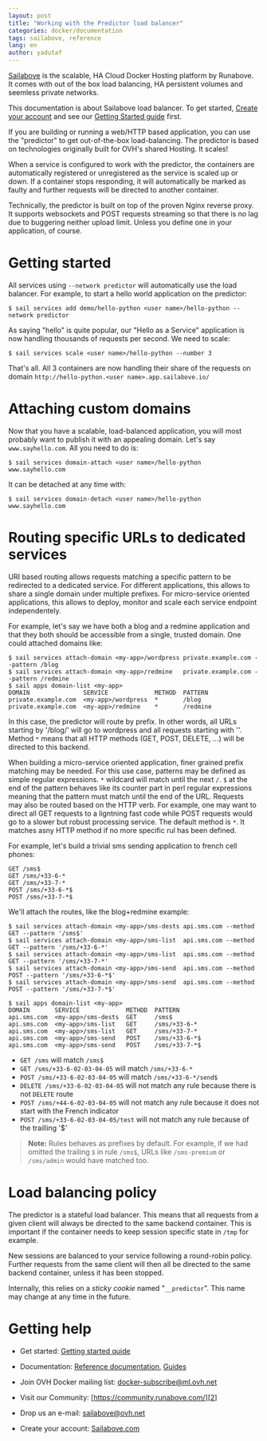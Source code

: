 ```yaml
---
layout: post
title: "Working with the Predictor load balancer"
categories: docker/documentation
tags: sailabove, reference
lang: en
author: yadutaf
---
```


[Sailabove][7] is the scalable, HA Cloud Docker Hosting platform by Runabove. It comes with out of the box load balancing, HA persistent volumes and seemless private networks.

This documentation is about Sailabove load balancer. To get started, [Create your account][7] and see our [Getting Started guide][8] first.

If you are building or running a web/HTTP based application, you can use the "predictor" to get out-of-the-box load-balancing. The predictor is based on technologies originally built for OVH's shared Hosting. It scales!

When a service is configured to work with the predictor, the containers are automatically registered or unregistered as the service is scaled up or down. If a container stops responding, it will automatically be marked as faulty and further requests will be directed to another container.

Technically, the predictor is built on top of the proven Nginx reverse proxy. It supports websockets and POST requests streaming so that there is no lag due to buggering neither upload limit. Unless you define one in your application, of course.

# Getting started

All services using ``--network predictor`` will automatically use the load balancer. For example, to start a hello world application on the predictor:

```
$ sail services add demo/hello-python <user name>/hello-python --network predictor
```

As saying "hello" is quite popular, our "Hello as a Service" application is now handling thousands of requests per second. We need to scale:

```
$ sail services scale <user name>/hello-python --number 3
```

That's all. All 3 containers are now handling their share of the requests on domain ``http://hello-python.<user name>.app.sailabove.io/``

# Attaching custom domains

Now that you have a scalable, load-balanced application, you will most probably want to publish it with an appealing domain. Let's say ``www.sayhello.com``. All you need to do is:

```
$ sail services domain-attach <user name>/hello-python www.sayhello.com
```

It can be detached at any time with:

```
$ sail services domain-detach <user name>/hello-python www.sayhello.com
```

# Routing specific URLs to dedicated services

URI based routing allows requests matching a specific pattern to be redirected to a dedicated service. For different applications, this allows to share a single domain under multiple prefixes. For micro-service oriented applications, this allows to deploy, monitor and scale each service endpoint independentely.

For example, let's say we have both a blog and a redmine application and that they both should be accessible from a single, trusted domain. One could attached domains like:

```
$ sail services attach-domain <my-app>/wordpress private.example.com --pattern /blog
$ sail services attach-domain <my-app>/redmine   private.example.com --pattern /redmine
$ sail apps domain-list <my-app>
DOMAIN               SERVICE             METHOD  PATTERN
private.example.com  <my-app>/wordpress  *       /blog
private.example.com  <my-app>/redmine    *       /redmine
```

In this case, the predictor will route by prefix. In other words, all URLs starting by '/blog/' will go to wordpress and all requests starting with ''. Method ``*`` means that all HTTP methods (GET, POST, DELETE, ...) will be directed to this backend.

When building a micro-service oriented application, finer grained prefix matching may be needed. For this use case, patterns may be defined as simple regular expressions. ``*`` wildcard will match until the next ``/``. ``$`` at the end of the pattern behaves like its counter part in perl regular expressions meaning that the pattern must match until the end of the URL. Requests may also be routed based on the HTTP verb. For example, one may want to direct all GET requests to a ligntning fast code while POST requests would go to a slower but robust processing service. The default method is ``*``. It matches asny HTTP method if no more specific rul has been defined.

For example, let's build a trivial sms sending application to french cell phones:

```
GET /sms$
GET /sms/+33-6-*
GET /sms/+33-7-*
POST /sms/+33-6-*$
POST /sms/+33-7-*$
```

We'll attach the routes, like the blog+redmine example:

```
$ sail services attach-domain <my-app>/sms-dests api.sms.com --method GET --pattern '/sms$'
$ sail services attach-domain <my-app>/sms-list  api.sms.com --method GET --pattern '/sms/+33-6-*'
$ sail services attach-domain <my-app>/sms-list  api.sms.com --method GET --pattern '/sms/+33-7-*'
$ sail services attach-domain <my-app>/sms-send  api.sms.com --method POST --pattern '/sms/+33-6-*$'
$ sail services attach-domain <my-app>/sms-send  api.sms.com --method POST --pattern '/sms/+33-7-*$'

$ sail apps domain-list <my-app>
DOMAIN       SERVICE             METHOD  PATTERN
api.sms.com  <my-app>/sms-dests  GET     /sms$
api.sms.com  <my-app>/sms-list   GET     /sms/+33-6-*
api.sms.com  <my-app>/sms-list   GET     /sms/+33-7-*
api.sms.com  <my-app>/sms-send   POST    /sms/+33-6-*$
api.sms.com  <my-app>/sms-send   POST    /sms/+33-7-*$
```

 - ``GET /sms`` will match ``/sms$``
 - ``GET /sms/+33-6-02-03-04-05`` will match ``/sms/+33-6-*``
 - ``POST /sms/+33-6-02-03-04-05`` will match ``/sms/+33-6-*/send$``
 - ``DELETE /sms/+33-6-02-03-04-05`` will not match any rule because there is not ``DELETE`` route
 - ``POST /sms/+44-6-02-03-04-05`` will not match any rule because it does not start with the French indicator
 - ``POST /sms/+33-6-02-03-04-05/test`` will not match any rule because of the trailling '$'


> **Note:** Rules behaves as prefixes by default. For example, if we had omitted the trailing ``$`` in rule ``/sms$``, URLs like ``/sms-premium`` or ``/sms/admin`` would have matched too.

# Load balancing policy

The predictor is a stateful load balancer. This means that all requests from a given client will always be directed to the same backend container. This is important if the container needs to keep session specific state in ``/tmp`` for example.

New sessions are balanced to your service following a round-robin policy. Further requests from the same client will then all be directed to the same backend container, unless it has been stopped.

Internally, this relies on a *sticky cookie* named "``__predictor``". This name may change at any time in the future.

# Getting help

- Get started: [Getting started quide][8]
- Documentation: [Reference documentation][9], [Guides][10]
- Join OVH Docker mailing list: [docker-subscribe@ml.ovh.net][1]
- Visit our Community: [https://community.runabove.com/][2]
- Drop us an e-mail: [sailabove@ovh.net][3]
- Create your account: [Sailabove.com][7]


  [1]: mailto:docker-subscribe@ml.ovh.net
  [2]: https://community.runabove.com/
  [3]: mailto:sailabove@ovh.net
  [7]: https://sailabove.com/
  [8]: /kb/en/docker/getting-started-with-sailabove-docker.html
  [9]: /kb/en/docker/documentation
  [10]: /kb/en/docker/
